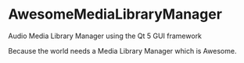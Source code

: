 # AwesomeMediaLibraryManager
Audio Media Library Manager using the Qt 5 GUI framework

Because the world needs a Media Library Manager which is Awesome.
